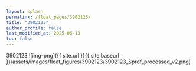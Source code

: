 ```yaml
---
layout: splash
permalink: /float_pages/3902123/
title: "3902123"
author_profile: false
last_modified_at: 2025-06-13
toc: false
---
```

 
3902123
![img-png]({{ site.url }}{{ site.baseurl }}/assets/images/float_figures/3902123/3902123_Sprof_processed_v2.png)